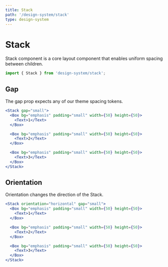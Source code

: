 ```yaml
---
title: Stack
path: '/design-system/stack'
type: design-system
---
```


# Stack

Stack component is a core layout component that enables uniform spacing between children.

```jsx
import { Stack } from 'design-system/stack';
```

## Gap

The gap prop expects any of our theme spacing tokens.

```jsx live
<Stack gap="small">
  <Box bg="emphasis" padding="small" width={50} height={50}>
    <Text>1</Text>
  </Box>

  <Box bg="emphasis" padding="small" width={50} height={50}>
    <Text>2</Text>
  </Box>

  <Box bg="emphasis" padding="small" width={50} height={50}>
    <Text>3</Text>
  </Box>
</Stack>
```

## Orientation

Orientation changes the direction of the Stack.

```jsx live
<Stack orientation="horizontal" gap="small">
  <Box bg="emphasis" padding="small" width={50} height={50}>
    <Text>1</Text>
  </Box>

  <Box bg="emphasis" padding="small" width={50} height={50}>
    <Text>2</Text>
  </Box>

  <Box bg="emphasis" padding="small" width={50} height={50}>
    <Text>3</Text>
  </Box>
</Stack>
```
